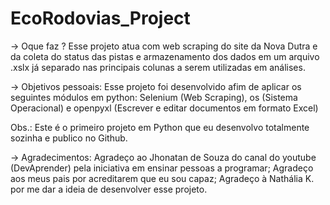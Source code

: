 # EcoRodovias_Project

-> Oque faz ? Esse projeto atua com web scraping do site da Nova Dutra e da coleta do status das pistas e armazenamento dos dados em um arquivo .xslx já separado nas principais colunas a serem utilizadas em análises.

-> Objetivos pessoais: Esse projeto foi desenvolvido afim de aplicar os seguintes módulos em python: Selenium (Web Scraping), os (Sistema Operacional) e openpyxl (Escrever e editar documentos em formato Excel)

Obs.: Este é o primeiro projeto em Python que eu desenvolvo totalmente sozinha e publico no Github.

-> Agradecimentos: 
Agradeço ao Jhonatan de Souza do canal do youtube (DevAprender) pela iniciativa em ensinar pessoas a programar;
Agradeço aos meus pais por acreditarem que eu sou capaz;
Agradeço à Nathália K. por me dar a ideia de desenvolver esse projeto.

